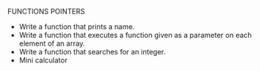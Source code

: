 FUNCTIONS POINTERS
+ Write a function that prints a name.
+ Write a function that executes a function given as a parameter on each element of an array.
+ Write a function that searches for an integer.
+ Mini calculator
